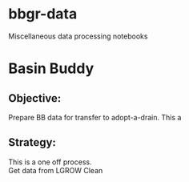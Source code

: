 # bbgr-data
Miscellaneous data processing notebooks

# Basin Buddy 

## Objective:
Prepare BB data for transfer to adopt-a-drain.  This a 

## Strategy:
This is a one off process.  
Get data from LGROW 
Clean

